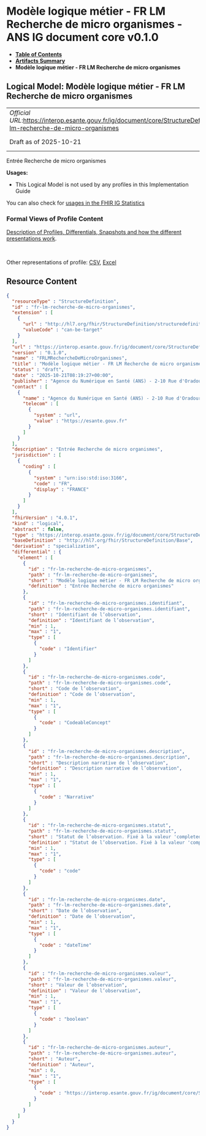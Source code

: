 # Modèle logique métier - FR LM Recherche de micro organismes - ANS IG document core v0.1.0

* [**Table of Contents**](toc.md)
* [**Artifacts Summary**](artifacts.md)
* **Modèle logique métier - FR LM Recherche de micro organismes**

## Logical Model: Modèle logique métier - FR LM Recherche de micro organismes 

| | |
| :--- | :--- |
| *Official URL*:https://interop.esante.gouv.fr/ig/document/core/StructureDefinition/fr-lm-recherche-de-micro-organismes | *Version*:0.1.0 |
| Draft as of 2025-10-21 | *Computable Name*:FRLMRechercheDeMicroOrganismes |

 
Entrée Recherche de micro organismes 

**Usages:**

* This Logical Model is not used by any profiles in this Implementation Guide

You can also check for [usages in the FHIR IG Statistics](https://packages2.fhir.org/xig/ans.document.fr.core|current/StructureDefinition/fr-lm-recherche-de-micro-organismes)

### Formal Views of Profile Content

 [Description of Profiles, Differentials, Snapshots and how the different presentations work](http://build.fhir.org/ig/FHIR/ig-guidance/readingIgs.html#structure-definitions). 

 

Other representations of profile: [CSV](StructureDefinition-fr-lm-recherche-de-micro-organismes.csv), [Excel](StructureDefinition-fr-lm-recherche-de-micro-organismes.xlsx) 



## Resource Content

```json
{
  "resourceType" : "StructureDefinition",
  "id" : "fr-lm-recherche-de-micro-organismes",
  "extension" : [
    {
      "url" : "http://hl7.org/fhir/StructureDefinition/structuredefinition-type-characteristics",
      "valueCode" : "can-be-target"
    }
  ],
  "url" : "https://interop.esante.gouv.fr/ig/document/core/StructureDefinition/fr-lm-recherche-de-micro-organismes",
  "version" : "0.1.0",
  "name" : "FRLMRechercheDeMicroOrganismes",
  "title" : "Modèle logique métier - FR LM Recherche de micro organismes",
  "status" : "draft",
  "date" : "2025-10-21T08:19:27+00:00",
  "publisher" : "Agence du Numérique en Santé (ANS) - 2-10 Rue d'Oradour-sur-Glane, 75015 Paris",
  "contact" : [
    {
      "name" : "Agence du Numérique en Santé (ANS) - 2-10 Rue d'Oradour-sur-Glane, 75015 Paris",
      "telecom" : [
        {
          "system" : "url",
          "value" : "https://esante.gouv.fr"
        }
      ]
    }
  ],
  "description" : "Entrée Recherche de micro organismes",
  "jurisdiction" : [
    {
      "coding" : [
        {
          "system" : "urn:iso:std:iso:3166",
          "code" : "FR",
          "display" : "FRANCE"
        }
      ]
    }
  ],
  "fhirVersion" : "4.0.1",
  "kind" : "logical",
  "abstract" : false,
  "type" : "https://interop.esante.gouv.fr/ig/document/core/StructureDefinition/fr-lm-recherche-de-micro-organismes",
  "baseDefinition" : "http://hl7.org/fhir/StructureDefinition/Base",
  "derivation" : "specialization",
  "differential" : {
    "element" : [
      {
        "id" : "fr-lm-recherche-de-micro-organismes",
        "path" : "fr-lm-recherche-de-micro-organismes",
        "short" : "Modèle logique métier - FR LM Recherche de micro organismes",
        "definition" : "Entrée Recherche de micro organismes"
      },
      {
        "id" : "fr-lm-recherche-de-micro-organismes.identifiant",
        "path" : "fr-lm-recherche-de-micro-organismes.identifiant",
        "short" : "Identifiant de l’observation",
        "definition" : "Identifiant de l’observation",
        "min" : 1,
        "max" : "1",
        "type" : [
          {
            "code" : "Identifier"
          }
        ]
      },
      {
        "id" : "fr-lm-recherche-de-micro-organismes.code",
        "path" : "fr-lm-recherche-de-micro-organismes.code",
        "short" : "Code de l’observation",
        "definition" : "Code de l’observation",
        "min" : 1,
        "max" : "1",
        "type" : [
          {
            "code" : "CodeableConcept"
          }
        ]
      },
      {
        "id" : "fr-lm-recherche-de-micro-organismes.description",
        "path" : "fr-lm-recherche-de-micro-organismes.description",
        "short" : "Description narrative de l’observation",
        "definition" : "Description narrative de l’observation",
        "min" : 1,
        "max" : "1",
        "type" : [
          {
            "code" : "Narrative"
          }
        ]
      },
      {
        "id" : "fr-lm-recherche-de-micro-organismes.statut",
        "path" : "fr-lm-recherche-de-micro-organismes.statut",
        "short" : "Statut de l’observation. Fixé à la valeur 'completed'",
        "definition" : "Statut de l’observation. Fixé à la valeur 'completed'",
        "min" : 1,
        "max" : "1",
        "type" : [
          {
            "code" : "code"
          }
        ]
      },
      {
        "id" : "fr-lm-recherche-de-micro-organismes.date",
        "path" : "fr-lm-recherche-de-micro-organismes.date",
        "short" : "Date de l’observation",
        "definition" : "Date de l’observation",
        "min" : 1,
        "max" : "1",
        "type" : [
          {
            "code" : "dateTime"
          }
        ]
      },
      {
        "id" : "fr-lm-recherche-de-micro-organismes.valeur",
        "path" : "fr-lm-recherche-de-micro-organismes.valeur",
        "short" : "Valeur de l’observation",
        "definition" : "Valeur de l’observation",
        "min" : 1,
        "max" : "1",
        "type" : [
          {
            "code" : "boolean"
          }
        ]
      },
      {
        "id" : "fr-lm-recherche-de-micro-organismes.auteur",
        "path" : "fr-lm-recherche-de-micro-organismes.auteur",
        "short" : "Auteur",
        "definition" : "Auteur",
        "min" : 0,
        "max" : "1",
        "type" : [
          {
            "code" : "https://interop.esante.gouv.fr/ig/document/core/StructureDefinition/fr-lm-auteur"
          }
        ]
      }
    ]
  }
}

```
